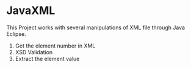 # JavaXML
This Project works with several manipulations of XML file through Java Eclipse. 

1. Get the element number in XML
2. XSD Validation
3. Extract the element value
